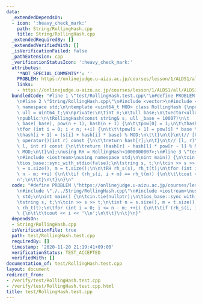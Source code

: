 ```yaml
---
data:
  _extendedDependsOn:
  - icon: ':heavy_check_mark:'
    path: String/RollingHash.cpp
    title: String/RollingHash.cpp
  _extendedRequiredBy: []
  _extendedVerifiedWith: []
  _isVerificationFailed: false
  _pathExtension: cpp
  _verificationStatusIcon: ':heavy_check_mark:'
  attributes:
    '*NOT_SPECIAL_COMMENTS*': ''
    PROBLEM: https://onlinejudge.u-aizu.ac.jp/courses/lesson/1/ALDS1/all/ALDS1_14_B
    links:
    - https://onlinejudge.u-aizu.ac.jp/courses/lesson/1/ALDS1/all/ALDS1_14_B
  bundledCode: "#line 1 \"test/RollingHash.test.cpp\"\n#define PROBLEM \"https://onlinejudge.u-aizu.ac.jp/courses/lesson/1/ALDS1/all/ALDS1_14_B\"\
    \n#line 2 \"String/RollingHash.cpp\"\n#include <vector>\n#include <string>\nusing\
    \ namespace std;\n\ntemplate <uint64_t MOD> class RollingHash {\npublic:\n\tusing\
    \ ull = uint64_t;\n\nprivate:\n\tint n;\n\tull base;\n\tvector<ull> pow, hash;\n\
    \npublic:\n\tRollingHash(const string& s, ull _base = 10007)\n\t    : n(s.size()),\
    \ base(_base), pow(n + 1), hash(n + 1) {\n\t\tpow[0] = 1;\n\t\thash[0] = 0;\n\t\
    \tfor (int i = 0; i < n; ++i) {\n\t\t\tpow[i + 1] = pow[i] * base % MOD;\n\t\t\
    \thash[i + 1] = (s[i] + hash[i] * base) % MOD;\n\t\t}\n\t}\n\t// [0, r)\n\tull\
    \ operator()(int r) const {\n\t\treturn hash[r];\n\t}\n\t// [l, r)\n\tull operator()(int\
    \ l, int r) const {\n\t\treturn (hash[r] - hash[l] * pow[r - l] % MOD + MOD) %\
    \ MOD;\n\t}\n};\nusing RH = RollingHash<1000000007>;\n#line 3 \"test/RollingHash.test.cpp\"\
    \n#include <iostream>\nusing namespace std;\n\nint main() {\n\tcin.tie(nullptr);\n\
    \tios_base::sync_with_stdio(false);\n\tstring s, t;\n\tcin >> s >> t;\n\tint n\
    \ = s.size(), m = t.size();\n\n\tRH rh_s(s), rh_t(t);\n\tfor (int i = 0; i <=\
    \ n - m; ++i) {\n\t\tif (rh_s(i, i + m) == rh_t(m)) {\n\t\t\tcout << i << '\\\
    n';\n\t\t}\n\t}\n}\n"
  code: "#define PROBLEM \"https://onlinejudge.u-aizu.ac.jp/courses/lesson/1/ALDS1/all/ALDS1_14_B\"\
    \n#include \"./../String/RollingHash.cpp\"\n#include <iostream>\nusing namespace\
    \ std;\n\nint main() {\n\tcin.tie(nullptr);\n\tios_base::sync_with_stdio(false);\n\
    \tstring s, t;\n\tcin >> s >> t;\n\tint n = s.size(), m = t.size();\n\n\tRH rh_s(s),\
    \ rh_t(t);\n\tfor (int i = 0; i <= n - m; ++i) {\n\t\tif (rh_s(i, i + m) == rh_t(m))\
    \ {\n\t\t\tcout << i << '\\n';\n\t\t}\n\t}\n}"
  dependsOn:
  - String/RollingHash.cpp
  isVerificationFile: true
  path: test/RollingHash.test.cpp
  requiredBy: []
  timestamp: '2020-11-20 21:19:41+09:00'
  verificationStatus: TEST_ACCEPTED
  verifiedWith: []
documentation_of: test/RollingHash.test.cpp
layout: document
redirect_from:
- /verify/test/RollingHash.test.cpp
- /verify/test/RollingHash.test.cpp.html
title: test/RollingHash.test.cpp
---
```

